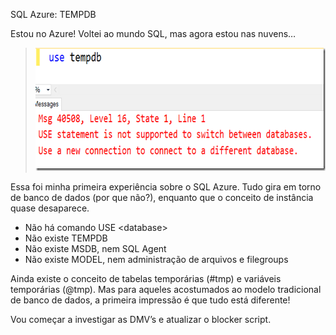 <a link='https://blogs.msdn.microsoft.com/fcatae/2015/10/08/sql-azure-tempdb/'>SQL Azure: TEMPDB</a>
<p>Estou no Azure! Voltei ao mundo SQL, mas agora estou nas nuvens…</p>  <blockquote>   <p><a href="images\7266.image_5E055A57.png"><img title="image" style="border-top: 0px;border-right: 0px;border-bottom: 0px;padding-top: 0px;padding-left: 0px;border-left: 0px;padding-right: 0px" border="0" alt="image" src="images\8750.image_thumb_48AA35A0.png" width="655" height="197" /></a></p> </blockquote>  <p>Essa foi minha primeira experiência sobre o SQL Azure. Tudo gira em torno de banco de dados (por que não?), enquanto que o conceito de instância quase desaparece.</p>  <ul>   <li>Não há comando USE &lt;database&gt;</li>    <li>Não existe TEMPDB</li>    <li>Não existe MSDB, nem SQL Agent</li>    <li>Não existe MODEL, nem administração de arquivos e filegroups</li> </ul>  <p>Ainda existe o conceito de tabelas temporárias (#tmp) e variáveis temporárias (@tmp). Mas para aqueles acostumados ao modelo tradicional de banco de dados, a primeira impressão é que tudo está diferente!</p>  <p>Vou começar a investigar as DMV’s e atualizar o blocker script.</p>
